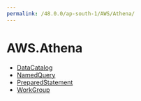 ```yaml
---
permalink: /48.0.0/ap-south-1/AWS/Athena/
---
```


# AWS.Athena



* [DataCatalog](DataCatalog.md)
* [NamedQuery](NamedQuery.md)
* [PreparedStatement](PreparedStatement.md)
* [WorkGroup](WorkGroup.md)